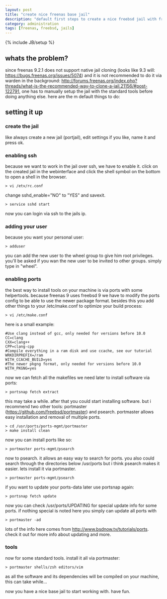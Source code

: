 ```yaml
---
layout: post
title: "create nice freenas base jail"
description: "default first steps to create a nice freebsd jail with freenas 9.2.1"
category: administration
tags: [freenas, freebsd, jails]
---
```

{% include JB/setup %}

## whats the problem?

since freenas 9.2.1 does not support native jail cloning (looks like 9.3 will: <https://bugs.freenas.org/issues/5074>) and it is not recommended to do it via warden in the background: <http://forums.freenas.org/index.php?threads/what-is-the-recommended-way-to-clone-a-jail.21156/#post-122791>, one has to manually setup the jail with the standard tools before doing anything else. here are the m default things to do:

## setting it up

### create the jail

like always create a new jail (portjail), edit settings if you like, name it and press ok.

### enabling ssh

because we want to work in the jail over ssh, we have to enable it. click on the created jail in the webinterface and click the shell symbol on the bottom to open a shell in the browser. 

    > vi /etv/rc.conf

change sshd_enable="NO" to "YES" and savexit.

    > service sshd start

now you can login via ssh to the jails ip. 

### adding your user

because you want your personal user:

    > adduser

you can add the new user to the wheel group to give him root privileges. you'll be asked if you wan the new user to be invited to other groups. simply type in "wheel".

### enabling ports

the best way to install tools on your machine is via ports with some helpertools. because freenas 9 uses freebsd 9 we have to modify the ports config to be able to use the newer package format. besides this you add other things to your /etc/make.conf to optimize your build process:

    > vi /etc/make.conf

here is a small example:


    #Use clang instead of gcc, only needed for versions before 10.0
    CC=clang
    CXX=clang++
    CPP=clang-cpp
    #Compile everything in a ram disk and use ccache, see our tutorial
    WRKDIRPREFIX=/ram
    WITH_CCACHE_BUILD=yes
    #The newer pkgng format, only needed for versions before 10.0
    WITH_PKGNG=yes

now we can fetch all the makefiles we need later to install software via ports:

    > portsnap fetch extract

this may take a while. after that you could start installing software. but i recommend two other tools: portmaster (<https://github.com/freebsd/portmaster>) and psearch.
portmaster allows easy installation and removal of multiple ports.

    > cd /usr/ports/ports-mgmt/portmaster
    > make install clean

now you can install ports like so:

    > portmaster ports-mgmt/psearch

now to psearch. it allows an easy way to search for ports. you also could search through the directories below /usr/ports but i think psearch makes it easier. lets install it via portmaster.

    > portmaster ports-mgmt/psearch
    
if you want to update your ports-data later use portsnap again:

    > portsnap fetch update
    
now you can check /usr/ports/UPDATING for special update info for some ports. if nothing special is noted here you simply can update all ports with

    > portmaster -ad

lots of the info here comes from <http://www.bsdnow.tv/tutorials/ports>. check it out for more info about updating and more.

### tools

now for some standard tools. install it all via portmaster:

    > portmaster shells/zsh editors/vim
    
as all the software and its dependencies will be compiled on your machine, this can take while...

now you have a nice base jail to start working with. have fun.

